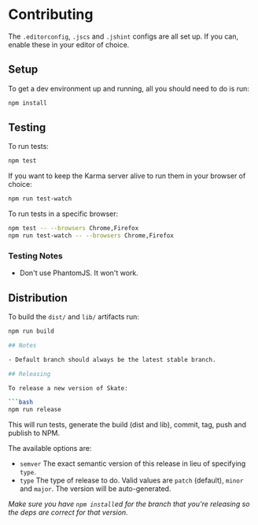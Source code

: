 # Contributing

The `.editorconfig`, `.jscs` and `.jshint` configs are all set up. If you can, enable these in your editor of choice.

## Setup

To get a dev environment up and running, all you should need to do is run:

```bash
npm install
```
## Testing

To run tests:

```bash
npm test
```

If you want to keep the Karma server alive to run them in your browser of choice:

```bash
npm run test-watch
```

To run tests in a specific browser:

```bash
npm test -- --browsers Chrome,Firefox
npm run test-watch -- --browsers Chrome,Firefox
```

### Testing Notes

- Don't use PhantomJS. It won't work.

## Distribution

To build the `dist/` and `lib/` artifacts run:

```bash
npm run build

## Notes

- Default branch should always be the latest stable branch.

## Releasing

To release a new version of Skate:

```bash
npm run release
```

This will run tests, generate the build (dist and lib), commit, tag, push and publish to NPM.

The available options are:

- `semver` The exact semantic version of this release in lieu of specifying `type`.
- `type` The type of release to do. Valid values are `patch` (default), `minor` and `major`. The version will be auto-generated.

*Make sure you have `npm install`ed for the branch that you're releasing so the deps are correct for that version.*